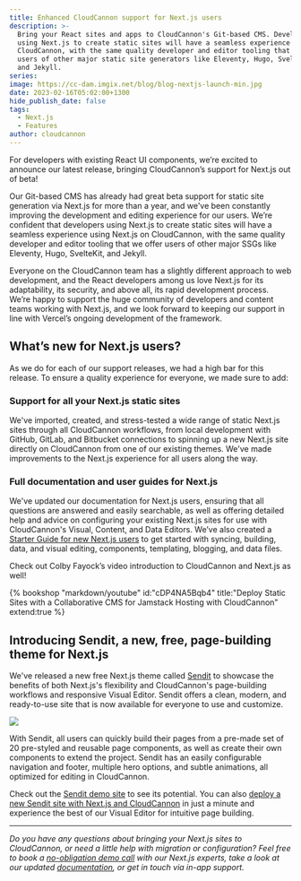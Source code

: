 ```yaml
---
title: Enhanced CloudCannon support for Next.js users
description: >-
  Bring your React sites and apps to CloudCannon's Git-based CMS. Developers
  using Next.js to create static sites will have a seamless experience on
  CloudCannon, with the same quality developer and editor tooling that we offer
  users of other major static site generators like Eleventy, Hugo, SvelteKit,
  and Jekyll.
series:
image: https://cc-dam.imgix.net/blog/blog-nextjs-launch-min.jpg
date: 2023-02-16T05:02:00+1300
hide_publish_date: false
tags:
  - Next.js
  - Features
author: cloudcannon
---
```

For developers with existing React UI components, we’re excited to announce our latest release, bringing CloudCannon’s support for Next.js out of beta!

Our Git-based CMS has already had great beta support for static site generation via Next.js for more than a year, and we've been constantly improving the development and editing experience for our users. We’re confident that developers using Next.js to create static sites will have a seamless experience using Next.js on CloudCannon, with the same quality developer and editor tooling that we offer users of other major SSGs like Eleventy, Hugo, SvelteKit, and Jekyll.

Everyone on the CloudCannon team has a slightly different approach to web development, and the React developers among us love Next.js for its adaptability, its security, and above all, its rapid development process. We’re happy to support the huge community of developers and content teams working with Next.js, and we look forward to keeping our support in line with Vercel’s ongoing development of the framework.

## What’s new for Next.js users?

As we do for each of our support releases, we had a high bar for this release. To ensure a quality experience for everyone, we made sure to add:

### Support for all your Next.js static sites

We've imported, created, and stress-tested a wide range of static Next.js sites through all CloudCannon workflows, from local development with GitHub, GitLab, and Bitbucket connections to spinning up a new Next.js site directly on CloudCannon from one of our existing themes. We've made improvements to the Next.js experience for all users along the way.

### Full documentation and user guides for Next.js

We've updated our documentation for Next.js users, ensuring that all questions are answered and easily searchable, as well as offering detailed help and advice on configuring your existing Next.js sites for use with CloudCannon's Visual, Content, and Data Editors. We’ve also created a [Starter Guide for new Next.js users](https://cloudcannon.com/documentation/articles/nextjs-starter-guide/?ssg=Next.js) to get started with syncing, building, data, and visual editing, components, templating, blogging, and data files.

Check out Colby Fayock’s video introduction to CloudCannon and Next.js as well!

{% bookshop "markdown/youtube" id:"cDP4NA5Bqb4" title:"Deploy Static Sites with a Collaborative CMS for Jamstack Hosting with CloudCannon" extend:true %}


## Introducing Sendit, a new, free, page-building theme for Next.js

We've released a new free Next.js theme called [Sendit](https://cloudcannon.com/community/themes/sendit/) to showcase the benefits of both Next.js's flexibility and CloudCannon's page-building workflows and responsive Visual Editor. Sendit offers a clean, modern, and ready-to-use site that is now available for everyone to use and customize.

![](https://cc-dam.imgix.net/blog/blog-next-launch-sendit.jpg)

With Sendit, all users can quickly build their pages from a pre-made set of 20 pre-styled and reusable page components, as well as create their own components to extend the project. Sendit has an easily configurable navigation and footer, multiple hero options, and subtle animations, all optimized for editing in CloudCannon.

Check out the [Sendit demo site](https://mysterious-oryx.cloudvent.net/) to see its potential. You can also [deploy a new Sendit site with Next.js and CloudCannon](https://cloudcannon.com/community/themes/sendit/) in just a minute and experience the best of our Visual Editor for intuitive page building.

---

*Do you have any questions about bringing your Next.js sites to CloudCannon, or need a little help with migration or configuration? Feel free to book a [no-obligation demo call](https://cloudcannon.com/book-a-demo/) with our Next.js experts, take a look at our updated [documentation](https://cloudcannon.com/documentation/?ssg=Next.js), or get in touch via in-app support.*
